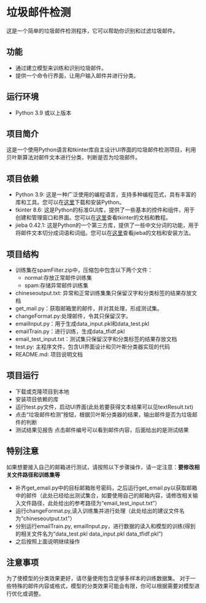# 垃圾邮件检测

这是一个简单的垃圾邮件检测程序，它可以帮助你识别和过滤垃圾邮件。

## 功能

- 通过建立模型来训练和识别垃圾邮件。
- 提供一个命令行界面，让用户输入邮件并进行分类。

## 运行环境

- Python 3.9 或以上版本

## 项目简介

这是一个使用Python语言和tkinter库自主设计UI界面的垃圾邮件检测项目，利用贝叶斯算法对邮件文本进行分类，判断是否为垃圾邮件。

## 项目依赖

- Python 3.9: 这是一种广泛使用的编程语言，支持多种编程范式，具有丰富的库和工具。您可以在[这里](https://www.cnblogs.com/IT-Ramon/p/12015607.html)下载和安装Python。
- tkinter 8.6: 这是Python的标准GUI库，提供了一些基本的控件和组件，用于创建和管理窗口和界面。您可以在[这里](https://juejin.cn/post/6844904057191170055)查看tkinter的文档和教程。
- jieba 0.42.1: 这是Python的一个第三方库，提供了一些中文分词的功能，用于将邮件文本切分成词语和词组。您可以在[这里](https://zhuanlan.zhihu.com/p/23306218)查看jieba的文档和安装方法。

## 项目结构
- 训练集在spamFilter.zip中，压缩包中包含以下两个文件：
  - normal:存放正常邮件训练集
  - spam:存储异常邮件训练集
- chineseoutput.txt: 异常和正常训练集集只保留汉字和分类标签的结果存放文档
- get_mail.py：获取邮箱里的邮件，并对其处理，形成测试集。
- changeFormat.py:处理邮件，令其只保留汉字。
- emailInput.py：用于生成data_input.pkl和data_test.pkl
- emailTrain.py：进行训练，生成data_tfidf.pkl
- email_test_input.txt：测试集只保留汉字和分类标签的结果存放文档
- test.py: 主程序文件，包含UI界面设计和贝叶斯分类器实现的代码
- README.md: 项目说明文档
## 项目运行

- 下载或克隆项目到本地
- 安装项目依赖的库
- 运行test.py文件，启动UI界面(此处若要获得文本结果可以见textResult.txt)
- 点击“垃圾邮件检测”按钮，根据贝叶斯分类器的结果，输出邮件是否为垃圾邮件的判断
- 测试结果见报告 点击邮件编号可以看到邮件内容，后面给出的是测试结果

## 特别注意
如果想要接入自己的邮箱进行测试，请按照以下步骤操作，请一定注意：**要修改相关文件路径和训练集等**
- 补齐get_email.py中的目标邮箱账号密码，之后运行get_email.py以获取邮箱中的邮件（此处已经给出测试集合，如要使用自己的邮箱内容，请修改相关输入文件路径，此处给出的参考路径为“email_test_input.txt”）
- 运行changeFormat.py,读入训练集并进行处理（此处给出的建议文件名为“chineseoutput.txt”）
- 分别运行emailTrain.py, emailInput.py，进行数据的读入和模型的训练(得到的相关文件名为“data_test.pkl data_input.pkl data_tfidf.pkl”)
- 之后按照上面说明继续操作

## 注意事项
为了使模型的分类效果更好，请尽量使用包含足够多样本的训练数据集。
对于一些特殊的邮件内容或格式，模型的分类效果可能会有限，你可以根据需要对模型进行优化或调整。
